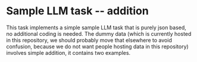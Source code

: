 # Sample LLM task -- addition

This task implements a simple sample LLM task that is purely json based, no additional coding is needed.
The dummy data (which is currently hosted in this repository, we should probably move that elsewhere to avoid confusion, because we do not want people hosting data in this repository) involves simple addition, it contains two examples.
